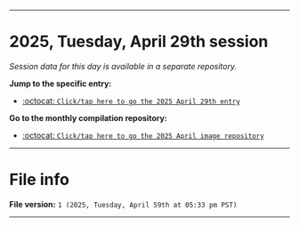 
***

# 2025, Tuesday, April 29th session

_Session data for this day is available in a separate repository._

**Jump to the specific entry:**

- [:octocat: `Click/tap here to go the 2025 April 29th entry`](https://github.com/seanpm2001/SeansLifeArchive_Images_MotorWorld_CarFactory_Y2025_V4/tree/SeansLifeArchive_Images_MotorWorld_CarFactory_Y2025_V4_Main-dev/2025/04_April/29/)

**Go to the monthly compilation repository:**

- [:octocat: `Click/tap here to go the 2025 April image repository`](https://github.com/seanpm2001/SeansLifeArchive_Images_MotorWorld_CarFactory_Y2025_V4/)

***

# File info

**File version:** `1 (2025, Tuesday, April 59th at 05:33 pm PST)`

***
